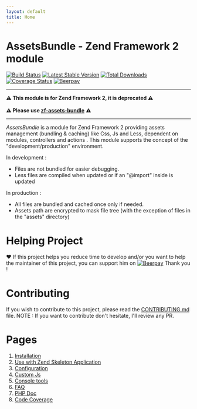 ```yaml
---
layout: default
title: Home
---
```

# AssetsBundle - Zend Framework 2 module

[![Build Status](https://travis-ci.org/neilime/zf2-assets-bundle.svg?branch=master)](https://travis-ci.org/neilime/zf2-assets-bundle)
[![Latest Stable Version](https://poser.pugx.org/neilime/zf2-assets-bundle/v/stable.svg)](https://packagist.org/packages/neilime/zf2-assets-bundle)
[![Total Downloads](https://poser.pugx.org/neilime/zf2-assets-bundle/downloads.svg)](https://packagist.org/packages/neilime/zf2-assets-bundle)
[![Coverage Status](https://coveralls.io/repos/github/neilime/zf2-assets-bundle/badge.svg?branch=master)](https://coveralls.io/github/neilime/zf2-assets-bundle?branch=master)
[![Beerpay](https://beerpay.io/neilime/zf2-assets-bundle/badge.svg)](https://beerpay.io/neilime/zf2-assets-bundle)

****

__⚠️ This module is for Zend Framework 2, it is deprecated ⚠️__ \
\
__⚠️ Please use [zf-assets-bundle](https://github.com/neilime/zf-assets-bundle)__ ⚠️

****

_AssetsBundle_ is a module for Zend Framework 2 providing assets management (bundling & caching) like Css, Js and Less, dependent on modules, controllers and actions .
This module supports the concept of the "development/production" environment.

In development :
 - Files are not bundled for easier debugging.
 - Less files are compiled when updated or if an "@import" inside is updated

In production :
 - All files are bundled and cached once only if needed.
 - Assets path are encrypted to mask file tree (with the exception of files in the "assets" directory)

# Helping Project

❤️ If this project helps you reduce time to develop and/or you want to help the maintainer of this project, you can support him on [![Beerpay](https://beerpay.io/neilime/zf2-assets-bundle/badge.svg)](https://beerpay.io/neilime/zf2-assets-bundle) Thank you !

# Contributing

If you wish to contribute to this project, please read the [CONTRIBUTING.md](CONTRIBUTING.md) file.
NOTE : If you want to contribute don't hesitate, I'll review any PR.

# Pages

1. [Installation](https://github.com/neilime/zf2-assets-bundle/wiki/Installation)
2. [Use with Zend Skeleton Application](https://github.com/neilime/zf2-assets-bundle/wiki/Use-with-Zend-Skeleton-Application)
3. [Configuration](https://github.com/neilime/zf2-assets-bundle/wiki/Configuration)
4. [Custom Js](https://github.com/neilime/zf2-assets-bundle/wiki/Custom-Js)
5. [Console tools](https://github.com/neilime/zf2-assets-bundle/wiki/Console-tools)
6. [FAQ](https://github.com/neilime/zf2-assets-bundle/wiki/FAQ)
7. [PHP Doc](https://neilime.github.io/zf2-assets-bundle/phpdoc/)
8. [Code Coverage](https://coveralls.io/github/neilime/zf2-assets-bundle)
